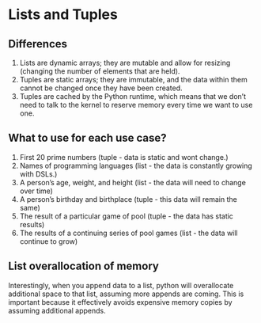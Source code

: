 # Lists and Tuples

## Differences

1. Lists are dynamic arrays; they are mutable and allow for resizing (changing the number of elements that are held).
2. Tuples are static arrays; they are immutable, and the data within them cannot be changed once they have been created.
3. Tuples are cached by the Python runtime, which means that we don’t need to talk to the kernel to reserve memory every time we want to use one.

## What to use for each use case?
1. First 20 prime numbers (tuple - data is static and wont change.)
2. Names of programming languages (list - the data is constantly growing with DSLs.)
3. A person’s age, weight, and height (list - the data will need to change over time)
4. A person’s birthday and birthplace (tuple - this data will remain the same)
5. The result of a particular game of pool (tuple - the data has static results)
6. The results of a continuing series of pool games (list - the data will continue to grow)

## List overallocation of memory
Interestingly, when you append data to a list, python will overallocate additional space to that list, assuming more appends are coming. 
This is important because it effectively avoids expensive memory copies by assuming additional appends.

